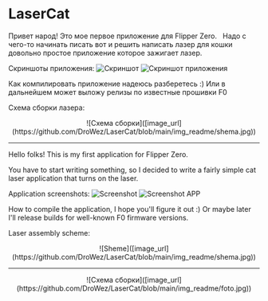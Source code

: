 # LaserCat


Привет народ! Это мое первое приложение для Flipper Zero.   Надо с чего-то начинать писать вот и решить написать лазер для кошки довольно простое приложение которое зажигает лазер. 

Скриншоты приложения:
![Скриншот]([image_url](https://github.com/DroWez/LaserCat/blob/main/img_readme/Screenshot1.png)) ![Cкриншот приложения]([image_url](https://github.com/DroWez/LaserCat/blob/main/img_readme/Screenshot2.png))

Как компилировать приложение надеюсь разберетесь :)  Или в дальнейшем может выложу релизы по известные прошивки F0

Схема сборки лазера: 
<p style="text-align: center;">![Схема сборки]([image_url](https://github.com/DroWez/LaserCat/blob/main/img_readme/shema.jpg))</p>




---------------------------------------------
Hello folks! This is my first application for Flipper Zero.

You have to start writing something, so I decided to write a fairly simple cat laser application that turns on the laser.

Application screenshots:
![Screenshot]([image_url](https://github.com/DroWez/LaserCat/blob/main/img_readme/Screenshot1.png)) ![Screenshot APP]([image_url](https://github.com/DroWez/LaserCat/blob/main/img_readme/Screenshot2.png))

How to compile the application, I hope you'll figure it out :) Or maybe later I'll release builds for well-known F0 firmware versions.

Laser assembly scheme:
<p style="text-align: center;">![Sheme]([image_url](https://github.com/DroWez/LaserCat/blob/main/img_readme/shema.jpg))</p>


---------------------------
<p style="text-align: center;">![Схема сборки]([image_url](https://github.com/DroWez/LaserCat/blob/main/img_readme/foto.jpg))</p>
